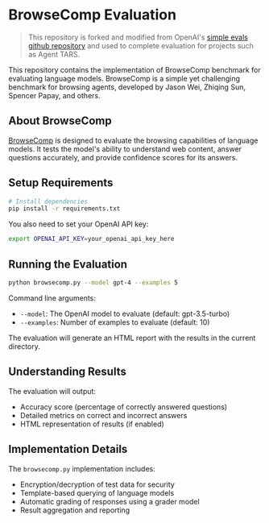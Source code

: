 # BrowseComp Evaluation

> This repository is forked and modified from OpenAI's [simple evals github repository](https://github.com/openai/simple-evals) and used to complete evaluation for projects such as Agent TARS.

This repository contains the implementation of BrowseComp benchmark for evaluating language models. BrowseComp is a simple yet challenging benchmark for browsing agents, developed by Jason Wei, Zhiqing Sun, Spencer Papay, and others.

## About BrowseComp

[BrowseComp](https://openai.com/index/browsecomp/) is designed to evaluate the browsing capabilities of language models. It tests the model's ability to understand web content, answer questions accurately, and provide confidence scores for its answers.

## Setup Requirements

```bash
# Install dependencies
pip install -r requirements.txt
```

You also need to set your OpenAI API key:
```bash
export OPENAI_API_KEY=your_openai_api_key_here
```

## Running the Evaluation

```bash
python browsecomp.py --model gpt-4 --examples 5
```

Command line arguments:
- `--model`: The OpenAI model to evaluate (default: gpt-3.5-turbo)
- `--examples`: Number of examples to evaluate (default: 10)

The evaluation will generate an HTML report with the results in the current directory.

## Understanding Results

The evaluation will output:
- Accuracy score (percentage of correctly answered questions)
- Detailed metrics on correct and incorrect answers
- HTML representation of results (if enabled)

## Implementation Details

The `browsecomp.py` implementation includes:
- Encryption/decryption of test data for security
- Template-based querying of language models
- Automatic grading of responses using a grader model
- Result aggregation and reporting
